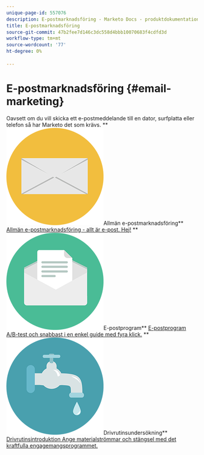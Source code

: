 ```yaml
---
unique-page-id: 557076
description: E-postmarknadsföring - Marketo Docs - produktdokumentation
title: E-postmarknadsföring
source-git-commit: 47b2fee7d146c3dc558d4bbb10070683f4cdfd3d
workflow-type: tm+mt
source-wordcount: '77'
ht-degree: 0%

---
```



# E-postmarknadsföring {#email-marketing}

Oavsett om du vill skicka ett e-postmeddelande till en dator, surfplatta eller telefon så har Marketo det som krävs.
** ![Allmän e-postmarknadsföring](assets/office-27.png)Allmän e-postmarknadsföring** [Allmän e-postmarknadsföring - allt är e-post. Hej!](https://docs.marketo.com/display/DOCS/General)     ** ![E-postprogram](assets/chat-messages-10.png)E-postprogram** [E-postprogram A/B-test och snabbast i en enkel guide med fyra klick.](https://docs.marketo.com/display/DOCS/Email+Programs)     ** ![Drivrutinsundersökning](assets/ecology-14.png)Drivrutinsundersökning** [Drivrutinsintroduktion Ange materialströmmar och stängsel med det kraftfulla engagemangsprogrammet.](https://docs.marketo.com/display/DOCS/Drip+Nurturing)